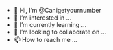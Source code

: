 - 👋 Hi, I’m @Canigetyournumber
- 👀 I’m interested in ...
- 🌱 I’m currently learning ...
- 💞️ I’m looking to collaborate on ...
- 📫 How to reach me ...

<!---
Canigetyournumber/Canigetyournumber is a ✨ special ✨ repository because its `README.md` (this file) appears on your GitHub profile.
You can click the Preview link to take a look at your changes.
--->
